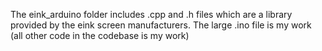 The eink_arduino folder includes .cpp and .h files which are a library provided by the eink screen manufacturers. The large .ino file is my work (all other code in the codebase is my work)
